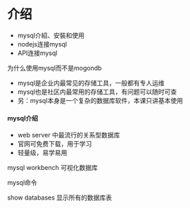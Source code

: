 # 介绍

- mysql介紹、安裝和使用
- nodejs连接mysql
- API连接mysql

为什么使用mysql而不是mogondb

- mysql是企业内最常见的存储工具，一般都有专人运维
- mysql也是社区内最常用的存储工具，有问题可以随时可查
- 另：mysql本身是一个复杂的数据库软件，本课只讲基本使用

#### mysql介绍

- web server 中最流行的关系型数据库
- 官网可免费下载，用于学习
- 轻量级，易学易用

mysql workbench 可视化数据库

mysql命令

show databases 显示所有的数据库表
